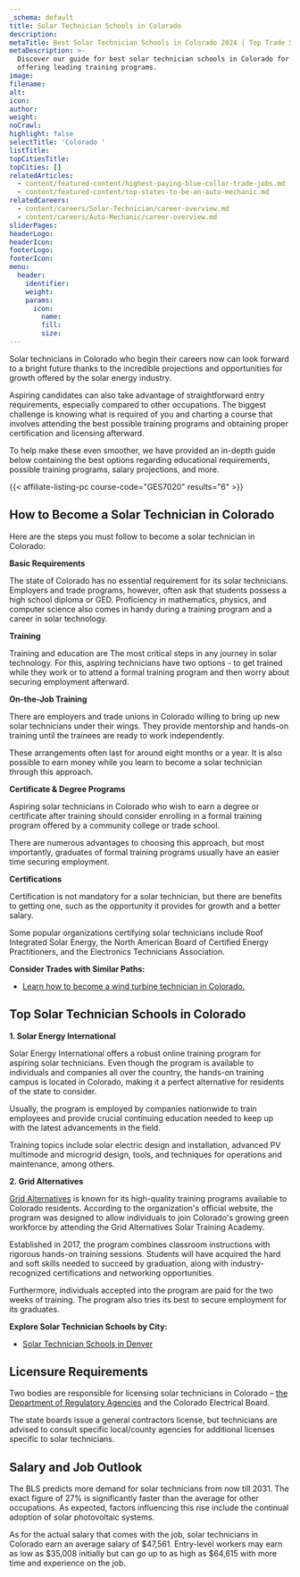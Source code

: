 ```yaml
---
_schema: default
title: Solar Technician Schools in Colorado
description:
metaTitle: Best Solar Technician Schools in Colorado 2024 | Top Trade Schools
metaDescription: >-
  Discover our guide for best solar technician schools in Colorado for 2024,
  offering leading training programs.
image:
filename:
alt:
icon:
author:
weight:
noCrawl:
highlight: false
selectTitle: 'Colorado '
listTitle:
topCitiesTitle:
topCities: []
relatedArticles:
  - content/featured-content/highest-paying-blue-collar-trade-jobs.md
  - content/featured-content/top-states-to-be-an-auto-mechanic.md
relatedCareers:
  - content/careers/Solar-Technician/career-overview.md
  - content/careers/Auto-Mechanic/career-overview.md
sliderPages:
headerLogo:
headerIcon:
footerLogo:
footerIcon:
menu:
  header:
    identifier:
    weight:
    params:
      icon:
        name:
        fill:
        size:
---
```

Solar technicians in Colorado who begin their careers now can look forward to a bright future thanks to the incredible projections and opportunities for growth offered by the solar energy industry.

Aspiring candidates can also take advantage of straightforward entry requirements, especially compared to other occupations. The biggest challenge is knowing what is required of you and charting a course that involves attending the best possible training programs and obtaining proper certification and licensing afterward.

To help make these even smoother, we have provided an in-depth guide below containing the best options regarding educational requirements, possible training programs, salary projections, and more.

{{< affiliate-listing-pc course-code="GES7020" results="6" >}}

## **How to Become a Solar Technician in Colorado**

Here are the steps you must follow to become a solar technician in Colorado:

**Basic Requirements**

The state of Colorado has no essential requirement for its solar technicians. Employers and trade programs, however, often ask that students possess a high school diploma or GED. Proficiency in mathematics, physics, and computer science also comes in handy during a training program and a career in solar technology.

**Training**

Training and education are The most critical steps in any journey in solar technology. For this, aspiring technicians have two options - to get trained while they work or to attend a formal training program and then worry about securing employment afterward.

**On-the-Job Training**

There are employers and trade unions in Colorado willing to bring up new solar technicians under their wings. They provide mentorship and hands-on training until the trainees are ready to work independently.

These arrangements often last for around eight months or a year. It is also possible to earn money while you learn to become a solar technician through this approach.

**Certificate & Degree Programs**

Aspiring solar technicians in Colorado who wish to earn a degree or certificate after training should consider enrolling in a formal training program offered by a community college or trade school.

There are numerous advantages to choosing this approach, but most importantly, graduates of formal training programs usually have an easier time securing employment.

**Certifications**

Certification is not mandatory for a solar technician, but there are benefits to getting one, such as the opportunity it provides for growth and a better salary.

Some popular organizations certifying solar technicians include Roof Integrated Solar Energy, the North American Board of Certified Energy Practitioners, and the Electronics Technicians Association.

**Consider Trades with Similar Paths:**

* [Learn how to become a wind turbine technician in Colorado.](https://toptradeschools.com/near-you/wind-turbine-technician/colorado/)

## **Top Solar Technician Schools in Colorado**

**1\. Solar Energy International**

Solar Energy International offers a robust online training program for aspiring solar technicians. Even though the program is available to individuals and companies all over the country, the hands-on training campus is located in Colorado, making it a perfect alternative for residents of the state to consider.

Usually, the program is employed by companies nationwide to train employees and provide crucial continuing education needed to keep up with the latest advancements in the field.

Training topics include solar electric design and installation, advanced PV multimode and microgrid design, tools, and techniques for operations and maintenance, among others.

**2\. Grid Alternatives**

[Grid Alternatives](https://gridalternatives.org/) is known for its high-quality training programs available to Colorado residents. According to the organization's official website, the program was designed to allow individuals to join Colorado's growing green workforce by attending the Grid Alternatives Solar Training Academy.

Established in 2017, the program combines classroom instructions with rigorous hands-on training sessions. Students will have acquired the hard and soft skills needed to succeed by graduation, along with industry-recognized certifications and networking opportunities.

Furthermore, individuals accepted into the program are paid for the two weeks of training. The program also tries its best to secure employment for its graduates.

**Explore Solar Technician Schools by City:**

* [Solar Technician Schools in Denver](https://toptradeschools.com/near-you/solar-technician/colorado/denver/)

## **Licensure Requirements**

Two bodies are responsible for licensing solar technicians in Colorado – [the Department of Regulatory Agencies](https://dora.colorado.gov) and the Colorado Electrical Board.

The state boards issue a general contractors license, but technicians are advised to consult specific local/county agencies for additional licenses specific to solar technicians.

## **Salary and Job Outlook**

The BLS predicts more demand for solar technicians from now till 2031. The exact figure of 27% is significantly faster than the average for other occupations. As expected, factors influencing this rise include the continual adoption of solar photovoltaic systems.

As for the actual salary that comes with the job, solar technicians in Colorado earn an average salary of $47,561. Entry-level workers may earn as low as $35,008 initially but can go up to as high as $64,615 with more time and experience on the job.